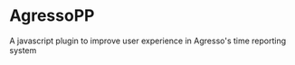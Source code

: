 AgressoPP
=========

A javascript plugin to improve user experience in Agresso's time reporting system
